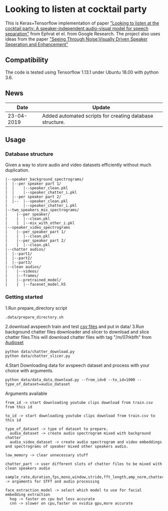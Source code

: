# Looking to listen at cocktail party

This is Keras+Tensorflow implementation of paper ["Looking to listen at the cocktail party: A speaker-independent audio-visual model for speech separation"](https://arxiv.org/abs/1804.03619)
from Ephrat et el. from Google Research.
The project also uses ideas from the paper ["Seeing Through Noise:Visually Driven Speaker Seperation and Enhancement"](https://arxiv.org/pdf/1708.06767.pdf)

## Compatibility
The code is tested using Tensorflow 1.13.1 under Ubuntu 18.00 with python 3.6.

## News
| Date     | Update |
|----------|--------|
| 23-04-2019 | Added automated scripts for creating database structure.

## Usage
### Database structure
Given a way to store audio and video datasets efficiently without much duplication.
```
|--speaker_background_spectrograms/
|  |--per speaker part 1/
|  |    |--speaker_clean.pkl
|  |    |--speaker_chatter_i.pkl
|  |--per speaker part 2/
|  |--  |--speaker_clean.pkl
|       |--speaker_chatter_i.pkl
|--two_speakers_mix_spectrograms/
|	 |--per speaker/
|	 |	|--clean.pkl
|	 |	|--mix_with_other_i.pkl
|--speaker_video_spectrograms
|	 |--per_speaker part 1/
|	 |	|--clean.pkl
|	 |--per_speaker part 2/
|	 |	|--clean.pkl
|--chatter audios/
|  |--part1/
|  |--part2/
|  |--part3/
|--clean audios/
|	 |--videos/
|	 |--frames/
|	 |--pretrained_model/
|	 |  |--facenet_model.h5
```

### Getting started
1.Run prepare_directory script
```
.data/prepare_directory.sh
```
2.download avspeech train and test [csv files](https://looking-to-listen.github.io/avspeech/download.html) and put in data/
3.Run background chatter files downloader and slicer to download and slice chatter files.This will download chatter files with tag "/m/07rkbfh" from [Audioset](https://research.google.com/audioset/index.html)
```
python data/chatter_download.py
python data/chatter_slicer.py
```
4.Start Downloading data for avspeech dataset and process with your choice with arguments.
```
python data/data_data_download.py --from_id=0 --to_id=1000 --type_of_dataset=audio_dataset
```
Arguments available
```
from_id -> start downloading youtube clips download from train.csv from this id

to_id -> start downloading youtube clips download from train.csv to this id

type_of_dataset -> type of dataset to prepare.
  audio_dataset -> create audio spectrogram mixed with background chatter
  audio_video_dataset -> create audio spectrogram and video embeddings and spectrograms of speaker mixed other speakers audio.
  
low_memory -> clear unnecessary stuff

chatter_part -> user different slots of chatter files to be mixed with clean speakers audio

sample_rate,duration,fps,mono,window,stride,fft_length,amp_norm,chatter_norm -> arguments for STFT and audio processing

face_extraction_model -> select which model to use for facial embedding extraction
  hog -> faster on cpu but less accurate
  cnn -> slower on cpu,faster on nvidia gpu,more accurate
```



